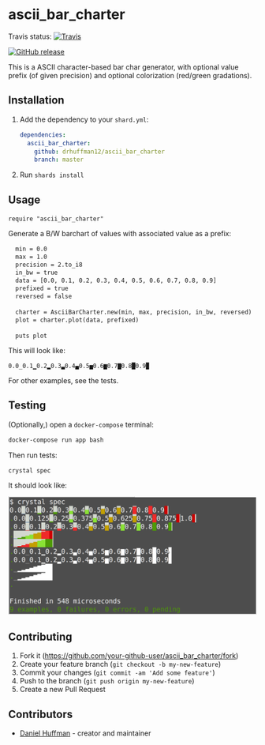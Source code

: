 # ascii_bar_charter

Travis status: [![Travis](https://travis-ci.com/drhuffman12/ascii_bar_charter.svg?branch=master)](https://travis-ci.com/drhuffman12/ascii_bar_charter)

<!-- CircleCI status: [![CircleCI](https://circleci.com/gh/drhuffman12/ascii_bar_charter.svg?style=svg)](https://circleci.com/gh/drhuffman12/ascii_bar_charter) -->

[![GitHub release](https://img.shields.io/github/release/drhuffman12/ascii_bar_charter.js.svg)](https://GitHub.com/drhuffman12/ascii_bar_charter.js/releases/)

This is a ASCII character-based bar char generator, with optional value prefix (of given precision) and optional colorization (red/green gradations).

## Installation

1. Add the dependency to your `shard.yml`:

   ```yaml
   dependencies:
     ascii_bar_charter:
       github: drhuffman12/ascii_bar_charter
       branch: master
   ```

2. Run `shards install`

## Usage

```crystal
require "ascii_bar_charter"
```

Generate a B/W barchart of values with associated value as a prefix:

```crystal
  min = 0.0
  max = 1.0
  precision = 2.to_i8
  in_bw = true
  data = [0.0, 0.1, 0.2, 0.3, 0.4, 0.5, 0.6, 0.7, 0.8, 0.9]
  prefixed = true
  reversed = false

  charter = AsciiBarCharter.new(min, max, precision, in_bw, reversed)
  plot = charter.plot(data, prefixed)

  puts plot
```

This will look like:

```
0.0_0.1▁0.2▂0.3▃0.4▄0.5▅0.6▆0.7▇0.8█0.9▉
```

For other examples, see the tests.

## Testing

(Optionally,) open a `docker-compose` terminal:

```bash
docker-compose run app bash
```

Then run tests:

```crystal
crystal spec
```

It should look like:

![examples.png](examples.png)

## Contributing

1. Fork it (<https://github.com/your-github-user/ascii_bar_charter/fork>)
2. Create your feature branch (`git checkout -b my-new-feature`)
3. Commit your changes (`git commit -am 'Add some feature'`)
4. Push to the branch (`git push origin my-new-feature`)
5. Create a new Pull Request

## Contributors

- [Daniel Huffman](https://github.com/your-github-user) - creator and maintainer
